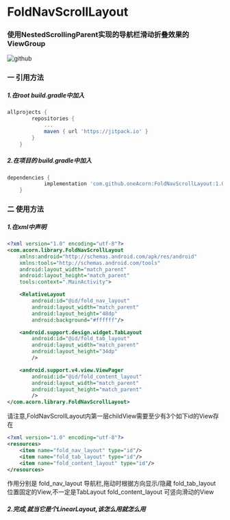 # FoldNavScrollLayout
### 使用NestedScrollingParent实现的导航栏滑动折叠效果的ViewGroup

![github](https://github.com/oneAcorn/FoldNavScrollLayout/blob/master/20190428_164505.gif)

### 一 引用方法

##### 1.在root build.gradle中加入

```gradle
allprojects {
		repositories {
			...
			maven { url 'https://jitpack.io' }
		}
	}
```

##### 2.在项目的 build.gradle中加入

```gradle
dependencies {
	        implementation 'com.github.oneAcorn:FoldNavScrollLayout:1.0'
	}
```

### 二 使用方法

##### 1.在xml中声明

```xml
<?xml version="1.0" encoding="utf-8"?>
<com.acorn.library.FoldNavScrollLayout
    xmlns:android="http://schemas.android.com/apk/res/android"
    xmlns:tools="http://schemas.android.com/tools"
    android:layout_width="match_parent"
    android:layout_height="match_parent"
    tools:context=".MainActivity">

    <RelativeLayout
        android:id="@id/fold_nav_layout"
        android:layout_width="match_parent"
        android:layout_height="48dp"
        android:background="#ffffff"/>

    <android.support.design.widget.TabLayout
        android:id="@id/fold_tab_layout"
        android:layout_width="match_parent"
        android:layout_height="34dp"
        />

    <android.support.v4.view.ViewPager
        android:id="@id/fold_content_layout"
        android:layout_width="match_parent"
        android:layout_height="match_parent"
        />
</com.acorn.library.FoldNavScrollLayout>
```
请注意,FoldNavScrollLayout内第一层childView需要至少有3个如下id的View存在
```xml
<?xml version="1.0" encoding="utf-8"?>
<resources>
    <item name="fold_nav_layout" type="id"/>
    <item name="fold_tab_layout" type="id"/>
    <item name="fold_content_layout" type="id"/>
</resources>
```
作用分别是
fold_nav_layout 导航栏,拖动时根据方向显示/隐藏
fold_tab_layout 位置固定的View,不一定是TabLayout
fold_content_layout 可竖向滑动的View

##### 2.完成,就当它是个LinearLayout,该怎么用就怎么用
